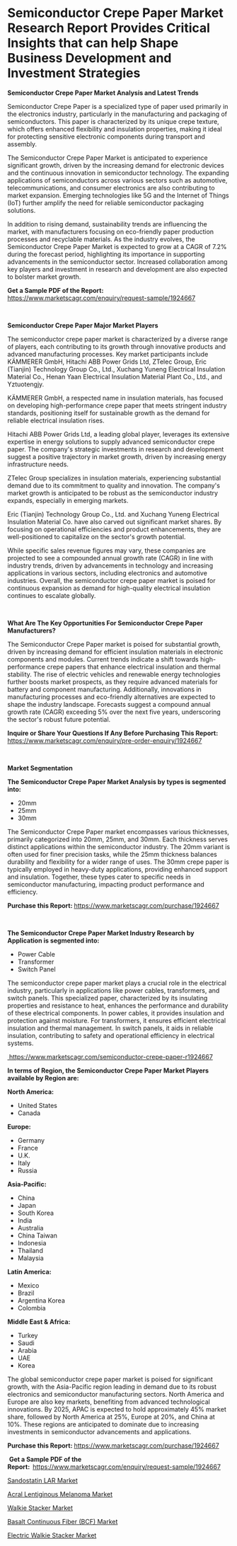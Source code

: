 <p><h1>Semiconductor Crepe Paper Market Research Report Provides Critical Insights that can help Shape Business Development and Investment Strategies</h1></p><p><strong>Semiconductor Crepe Paper Market Analysis and Latest Trends</strong></p>
<p><p>Semiconductor Crepe Paper is a specialized type of paper used primarily in the electronics industry, particularly in the manufacturing and packaging of semiconductors. This paper is characterized by its unique crepe texture, which offers enhanced flexibility and insulation properties, making it ideal for protecting sensitive electronic components during transport and assembly.</p><p>The Semiconductor Crepe Paper Market is anticipated to experience significant growth, driven by the increasing demand for electronic devices and the continuous innovation in semiconductor technology. The expanding applications of semiconductors across various sectors such as automotive, telecommunications, and consumer electronics are also contributing to market expansion. Emerging technologies like 5G and the Internet of Things (IoT) further amplify the need for reliable semiconductor packaging solutions.</p><p>In addition to rising demand, sustainability trends are influencing the market, with manufacturers focusing on eco-friendly paper production processes and recyclable materials. As the industry evolves, the Semiconductor Crepe Paper Market is expected to grow at a CAGR of 7.2% during the forecast period, highlighting its importance in supporting advancements in the semiconductor sector. Increased collaboration among key players and investment in research and development are also expected to bolster market growth.</p></p>
<p><strong>Get a Sample PDF of the Report:&nbsp;</strong> <a href="https://www.marketscagr.com/enquiry/request-sample/1924667?utm_campaign=1576&utm_medium=2&utm_source=Github&utm_content=ia&utm_term=24102024&utm_id=semiconductor-crepe-paper">https://www.marketscagr.com/enquiry/request-sample/1924667</a></p>
<p>&nbsp;</p>
<p><strong>Semiconductor Crepe Paper Major Market Players</strong></p>
<p><p>The semiconductor crepe paper market is characterized by a diverse range of players, each contributing to its growth through innovative products and advanced manufacturing processes. Key market participants include KÄMMERER GmbH, Hitachi ABB Power Grids Ltd, ZTelec Group, Eric (Tianjin) Technology Group Co., Ltd., Xuchang Yuneng Electrical Insulation Material Co., Henan Yaan Electrical Insulation Material Plant Co., Ltd., and Yztuotengjy.</p><p>KÄMMERER GmbH, a respected name in insulation materials, has focused on developing high-performance crepe paper that meets stringent industry standards, positioning itself for sustainable growth as the demand for reliable electrical insulation rises.</p><p>Hitachi ABB Power Grids Ltd, a leading global player, leverages its extensive expertise in energy solutions to supply advanced semiconductor crepe paper. The company's strategic investments in research and development suggest a positive trajectory in market growth, driven by increasing energy infrastructure needs.</p><p>ZTelec Group specializes in insulation materials, experiencing substantial demand due to its commitment to quality and innovation. The company's market growth is anticipated to be robust as the semiconductor industry expands, especially in emerging markets.</p><p>Eric (Tianjin) Technology Group Co., Ltd. and Xuchang Yuneng Electrical Insulation Material Co. have also carved out significant market shares. By focusing on operational efficiencies and product enhancements, they are well-positioned to capitalize on the sector's growth potential.</p><p>While specific sales revenue figures may vary, these companies are projected to see a compounded annual growth rate (CAGR) in line with industry trends, driven by advancements in technology and increasing applications in various sectors, including electronics and automotive industries. Overall, the semiconductor crepe paper market is poised for continuous expansion as demand for high-quality electrical insulation continues to escalate globally.</p></p>
<p>&nbsp;</p>
<p><strong>What Are The Key Opportunities For Semiconductor Crepe Paper Manufacturers?</strong></p>
<p><p>The Semiconductor Crepe Paper market is poised for substantial growth, driven by increasing demand for efficient insulation materials in electronic components and modules. Current trends indicate a shift towards high-performance crepe papers that enhance electrical insulation and thermal stability. The rise of electric vehicles and renewable energy technologies further boosts market prospects, as they require advanced materials for battery and component manufacturing. Additionally, innovations in manufacturing processes and eco-friendly alternatives are expected to shape the industry landscape. Forecasts suggest a compound annual growth rate (CAGR) exceeding 5% over the next five years, underscoring the sector's robust future potential.</p></p>
<p><strong>Inquire or Share Your Questions If Any Before Purchasing This Report:</strong> <a href="https://www.marketscagr.com/enquiry/pre-order-enquiry/1924667?utm_campaign=1576&utm_medium=2&utm_source=Github&utm_content=ia&utm_term=24102024&utm_id=semiconductor-crepe-paper">https://www.marketscagr.com/enquiry/pre-order-enquiry/1924667</a></p>
<p>&nbsp;</p>
<p><strong>Market Segmentation</strong></p>
<p><strong>The Semiconductor Crepe Paper Market Analysis by types is segmented into:</strong></p>
<p><ul><li>20mm</li><li>25mm</li><li>30mm</li></ul></p>
<p><p>The Semiconductor Crepe Paper market encompasses various thicknesses, primarily categorized into 20mm, 25mm, and 30mm. Each thickness serves distinct applications within the semiconductor industry. The 20mm variant is often used for finer precision tasks, while the 25mm thickness balances durability and flexibility for a wider range of uses. The 30mm crepe paper is typically employed in heavy-duty applications, providing enhanced support and insulation. Together, these types cater to specific needs in semiconductor manufacturing, impacting product performance and efficiency.</p></p>
<p><strong>Purchase this Report:&nbsp;</strong><a href="https://www.marketscagr.com/purchase/1924667?utm_campaign=1576&utm_medium=2&utm_source=Github&utm_content=ia&utm_term=24102024&utm_id=semiconductor-crepe-paper">https://www.marketscagr.com/purchase/1924667</a></p>
<p>&nbsp;</p>
<p><strong>The Semiconductor Crepe Paper Market Industry Research by Application is segmented into:</strong></p>
<p><ul><li>Power Cable</li><li>Transformer</li><li>Switch Panel</li></ul></p>
<p><p>The semiconductor crepe paper market plays a crucial role in the electrical industry, particularly in applications like power cables, transformers, and switch panels. This specialized paper, characterized by its insulating properties and resistance to heat, enhances the performance and durability of these electrical components. In power cables, it provides insulation and protection against moisture. For transformers, it ensures efficient electrical insulation and thermal management. In switch panels, it aids in reliable insulation, contributing to safety and operational efficiency in electrical systems.</p></p>
<p><a href="https://www.marketscagr.com/semiconductor-crepe-paper-r1924667?utm_campaign=1576&utm_medium=2&utm_source=Github&utm_content=ia&utm_term=24102024&utm_id=semiconductor-crepe-paper">&nbsp;https://www.marketscagr.com/semiconductor-crepe-paper-r1924667</a></p>
<p><strong>In terms of Region, the Semiconductor Crepe Paper Market Players available by Region are:</strong></p>
<p>
    <p> <strong> North America: </strong>
        <ul>
            <li>United States</li>
            <li>Canada</li>
        </ul>
        </p> 
    <p> <strong> Europe: </strong>
        <ul>
            <li>Germany</li>
            <li>France</li>
            <li>U.K.</li>
            <li>Italy</li>
            <li>Russia</li>
        </ul>
        </p> 
    <p> <strong> Asia-Pacific: </strong>
        <ul>
            <li>China</li>
            <li>Japan</li>
            <li>South Korea</li>
            <li>India</li>
            <li>Australia</li>
            <li>China Taiwan</li>
            <li>Indonesia</li>
            <li>Thailand</li>
            <li>Malaysia</li>
        </ul>
        </p> 
    <p> <strong> Latin America: </strong>
        <ul>
            <li>Mexico</li>
            <li>Brazil</li>
            <li>Argentina Korea</li>
            <li>Colombia</li>
        </ul>
        </p> 
    <p> <strong> Middle East & Africa: </strong>
        <ul>
            <li>Turkey</li>
            <li>Saudi</li>
            <li>Arabia</li>
            <li>UAE</li>
            <li>Korea</li>
        </ul>
    </p>
    </p>
<p><p>The global semiconductor crepe paper market is poised for significant growth, with the Asia-Pacific region leading in demand due to its robust electronics and semiconductor manufacturing sectors. North America and Europe are also key markets, benefiting from advanced technological innovations. By 2025, APAC is expected to hold approximately 45% market share, followed by North America at 25%, Europe at 20%, and China at 10%. These regions are anticipated to dominate due to increasing investments in semiconductor advancements and applications.</p></p>
<p><strong>Purchase this Report: </strong><a href="https://www.marketscagr.com/purchase/1924667?utm_campaign=1576&utm_medium=2&utm_source=Github&utm_content=ia&utm_term=24102024&utm_id=semiconductor-crepe-paper">https://www.marketscagr.com/purchase/1924667</a></p>
<p>&nbsp;<strong>Get a Sample PDF of the Report:&nbsp;&nbsp;</strong><a href="https://www.marketscagr.com/enquiry/request-sample/1924667?utm_campaign=1576&utm_medium=2&utm_source=Github&utm_content=ia&utm_term=24102024&utm_id=semiconductor-crepe-paper">https://www.marketscagr.com/enquiry/request-sample/1924667</a></p>
<p><strong></strong></p>
<p><p><a href="https://www.linkedin.com/pulse/emerging-technologies-reshaping-sandostatin-lar-market-impact-yewce?utm_campaign=1576&utm_medium=2&utm_source=Github&utm_content=ia&utm_term=24102024&utm_id=semiconductor-crepe-paper">Sandostatin LAR Market</a></p><p><a href="https://www.linkedin.com/pulse/global-acral-lentiginous-melanoma-market-analysis-key-trends-nnvle?utm_campaign=1576&utm_medium=2&utm_source=Github&utm_content=ia&utm_term=24102024&utm_id=semiconductor-crepe-paper">Acral Lentiginous Melanoma Market</a></p><p><a href="https://issuu.com/reportprime-2/docs/walkie-stacker-market-size-2030.ppt_c74b214ffc0925?utm_campaign=1576&utm_medium=2&utm_source=Github&utm_content=ia&utm_term=24102024&utm_id=semiconductor-crepe-paper">Walkie Stacker Market</a></p><p><a href="https://github.com/YashRP12/Market-Research-Report-List-6/blob/main/basalt-continuous-fiber-bcf-market.md?utm_campaign=1576&utm_medium=2&utm_source=Github&utm_content=ia&utm_term=24102024&utm_id=semiconductor-crepe-paper">Basalt Continuous Fiber (BCF) Market</a></p><p><a href="https://issuu.com/reportprime-2/docs/electric-walkie-stacker-market-size_84974f0974d287?utm_campaign=1576&utm_medium=2&utm_source=Github&utm_content=ia&utm_term=24102024&utm_id=semiconductor-crepe-paper">Electric Walkie Stacker Market</a></p></p>